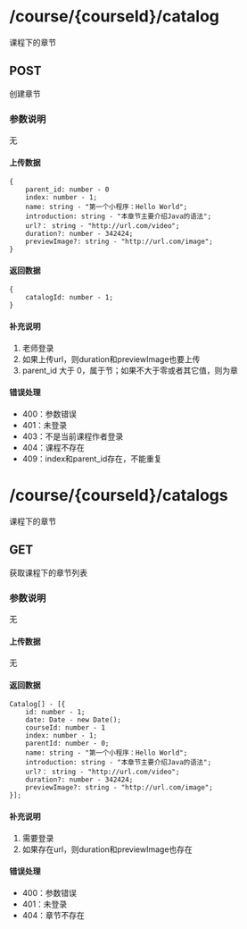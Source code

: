 # /course/{courseId}/catalog
课程下的章节
## POST
创建章节
### 参数说明
无
#### 上传数据
```
{
    parent_id: number - 0
    index: number - 1;
    name: string - "第一个小程序：Hello World";
    introduction: string - "本章节主要介绍Java的语法";
    url?： string - "http://url.com/video";
    duration?: number - 342424;
    previewImage?: string - "http://url.com/image";
}
```
#### 返回数据
```
{
    catalogId: number - 1;
}
```
#### 补充说明
1. 老师登录
2. 如果上传url，则duration和previewImage也要上传
3. parent_id 大于 0，属于节；如果不大于零或者其它值，则为章

#### 错误处理
* 400：参数错误
* 401：未登录
* 403：不是当前课程作者登录
* 404：课程不存在
* 409：index和parent_id存在，不能重复


# /course/{courseId}/catalogs
课程下的章节
## GET
获取课程下的章节列表
### 参数说明
无
#### 上传数据
无
#### 返回数据
```
Catalog[] - [{
    id: number - 1;
    date: Date - new Date();
    courseId: number - 1
    index: number - 1;
    parentId: number - 0;
    name: string - "第一个小程序：Hello World";
    introduction: string - "本章节主要介绍Java的语法";
    url?： string - "http://url.com/video";
    duration?: number - 342424;
    previewImage?: string - "http://url.com/image";
}];
```
#### 补充说明
1. 需要登录
2. 如果存在url，则duration和previewImage也存在

#### 错误处理
* 400：参数错误
* 401：未登录
* 404：章节不存在
